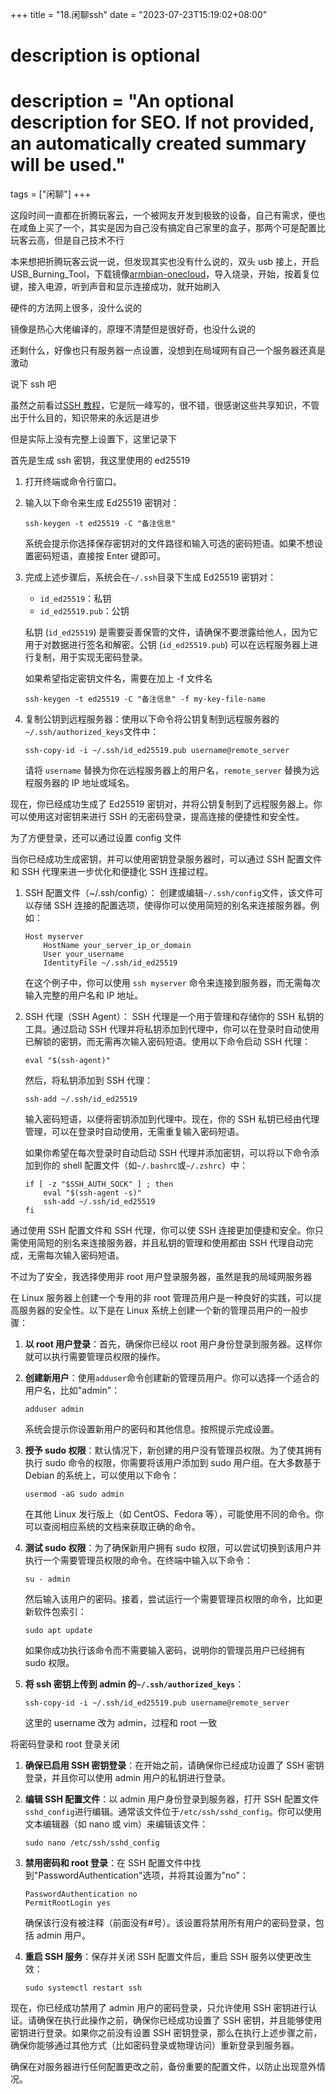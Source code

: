 +++
title = "18.闲聊ssh"
date = "2023-07-23T15:19:02+08:00"

#
# description is optional
#
# description = "An optional description for SEO. If not provided, an automatically created summary will be used."

tags = ["闲聊"]
+++

这段时间一直都在折腾玩客云，一个被网友开发到极致的设备，自己有需求，便也在咸鱼上买了一个，其实是因为自己没有搞定自己家里的盒子，那两个可是配置比玩客云高，但是自己技术不行

本来想把折腾玩客云说一说，但发现其实也没有什么说的，双头 usb 接上，开启 USB_Burning_Tool，下载镜像[armbian-onecloud](https://github.com/hzyitc/armbian-onecloud)，导入烧录，开始，按着复位键，接入电源，听到声音和显示连接成功，就开始刷入

硬件的方法网上很多，没什么说的

镜像是热心大佬编译的，原理不清楚但是很好奇，也没什么说的

还剩什么，好像也只有服务器一点设置，没想到在局域网有自己一个服务器还真是激动

说下 ssh 吧

虽然之前看过[SSH 教程](https://wangdoc.com/ssh/)，它是阮一峰写的，很不错，很感谢这些共享知识，不管出于什么目的，知识带来的永远是进步

但是实际上没有完整上设置下，这里记录下

首先是生成 ssh 密钥，我这里使用的 ed25519

1. 打开终端或命令行窗口。

2. 输入以下命令来生成 Ed25519 密钥对：

   ```
   ssh-keygen -t ed25519 -C "备注信息"
   ```

   系统会提示你选择保存密钥对的文件路径和输入可选的密码短语。如果不想设置密码短语，直接按 Enter 键即可。

3. 完成上述步骤后，系统会在`~/.ssh`目录下生成 Ed25519 密钥对：

   - `id_ed25519`：私钥
   - `id_ed25519.pub`：公钥

   私钥 (`id_ed25519`) 是需要妥善保管的文件，请确保不要泄露给他人，因为它用于对数据进行签名和解密。公钥 (`id_ed25519.pub`) 可以在远程服务器上进行复制，用于实现无密码登录。

   如果希望指定密钥文件名，需要在加上 -f 文件名

   ```
   ssh-keygen -t ed25519 -C "备注信息" -f my-key-file-name
   ```

4. 复制公钥到远程服务器：使用以下命令将公钥复制到远程服务器的`~/.ssh/authorized_keys`文件中：

   ```
   ssh-copy-id -i ~/.ssh/id_ed25519.pub username@remote_server
   ```

   请将 `username` 替换为你在远程服务器上的用户名，`remote_server` 替换为远程服务器的 IP 地址或域名。

现在，你已经成功生成了 Ed25519 密钥对，并将公钥复制到了远程服务器上。你可以使用这对密钥来进行 SSH 的无密码登录，提高连接的便捷性和安全性。

为了方便登录，还可以通过设置 config 文件

当你已经成功生成密钥，并可以使用密钥登录服务器时，可以通过 SSH 配置文件和 SSH 代理来进一步优化和便捷化 SSH 连接过程。

1. SSH 配置文件（~/.ssh/config）：
   创建或编辑`~/.ssh/config`文件，该文件可以存储 SSH 连接的配置选项，使得你可以使用简短的别名来连接服务器。例如：

   ```
   Host myserver
       HostName your_server_ip_or_domain
       User your_username
       IdentityFile ~/.ssh/id_ed25519
   ```

   在这个例子中，你可以使用 `ssh myserver` 命令来连接到服务器，而无需每次输入完整的用户名和 IP 地址。

2. SSH 代理（SSH Agent）：
   SSH 代理是一个用于管理和存储你的 SSH 私钥的工具。通过启动 SSH 代理并将私钥添加到代理中，你可以在登录时自动使用已解锁的密钥，而无需再次输入密码短语。使用以下命令启动 SSH 代理：

   ```
   eval "$(ssh-agent)"
   ```

   然后，将私钥添加到 SSH 代理：

   ```
   ssh-add ~/.ssh/id_ed25519
   ```

   输入密码短语，以便将密钥添加到代理中。现在，你的 SSH 私钥已经由代理管理，可以在登录时自动使用，无需重复输入密码短语。

   如果你希望在每次登录时自动启动 SSH 代理并添加密钥，可以将以下命令添加到你的 shell 配置文件（如`~/.bashrc`或`~/.zshrc`）中：

   ```
   if [ -z "$SSH_AUTH_SOCK" ] ; then
       eval "$(ssh-agent -s)"
       ssh-add ~/.ssh/id_ed25519
   fi
   ```

通过使用 SSH 配置文件和 SSH 代理，你可以使 SSH 连接更加便捷和安全。你只需使用简短的别名来连接服务器，并且私钥的管理和使用都由 SSH 代理自动完成，无需每次输入密码短语。

不过为了安全，我选择使用非 root 用户登录服务器，虽然是我的局域网服务器

在 Linux 服务器上创建一个专用的非 root 管理员用户是一种良好的实践，可以提高服务器的安全性。以下是在 Linux 系统上创建一个新的管理员用户的一般步骤：

1. **以 root 用户登录**：首先，确保你已经以 root 用户身份登录到服务器。这样你就可以执行需要管理员权限的操作。

2. **创建新用户**：使用`adduser`命令创建新的管理员用户。你可以选择一个适合的用户名，比如"admin"：

   ```
   adduser admin
   ```

   系统会提示你设置新用户的密码和其他信息。按照提示完成设置。

3. **授予 sudo 权限**：默认情况下，新创建的用户没有管理员权限。为了使其拥有执行 sudo 命令的权限，你需要将该用户添加到 sudo 用户组。在大多数基于 Debian 的系统上，可以使用以下命令：

   ```
   usermod -aG sudo admin
   ```

   在其他 Linux 发行版上（如 CentOS、Fedora 等），可能使用不同的命令。你可以查阅相应系统的文档来获取正确的命令。

4. **测试 sudo 权限**：为了确保新用户拥有 sudo 权限，可以尝试切换到该用户并执行一个需要管理员权限的命令。在终端中输入以下命令：

   ```
   su - admin
   ```

   然后输入该用户的密码。接着，尝试运行一个需要管理员权限的命令，比如更新软件包索引：

   ```
   sudo apt update
   ```

   如果你成功执行该命令而不需要输入密码，说明你的管理员用户已经拥有 sudo 权限。

5. **将 ssh 密钥上传到 admin 的`~/.ssh/authorized_keys`**：

   ```
   ssh-copy-id -i ~/.ssh/id_ed25519.pub username@remote_server
   ```

   这里的 username 改为 admin，过程和 root 一致

将密码登录和 root 登录关闭

1. **确保已启用 SSH 密钥登录**：在开始之前，请确保你已经成功设置了 SSH 密钥登录，并且你可以使用 admin 用户的私钥进行登录。

2. **编辑 SSH 配置文件**：以 admin 用户身份登录到服务器，打开 SSH 配置文件`sshd_config`进行编辑。通常该文件位于`/etc/ssh/sshd_config`。你可以使用文本编辑器（如 nano 或 vim）来编辑该文件：

   ```
   sudo nano /etc/ssh/sshd_config
   ```

3. **禁用密码和 root 登录**：在 SSH 配置文件中找到"PasswordAuthentication"选项，并将其设置为"no"：

   ```
   PasswordAuthentication no
   PermitRootLogin yes

   ```

   确保该行没有被注释（前面没有#号）。该设置将禁用所有用户的密码登录，包括 admin 用户。

4. **重启 SSH 服务**：保存并关闭 SSH 配置文件后，重启 SSH 服务以使更改生效：

   ```
   sudo systemctl restart ssh
   ```

现在，你已经成功禁用了 admin 用户的密码登录，只允许使用 SSH 密钥进行认证。请确保在执行此操作之前，确保你已经成功设置了 SSH 密钥，并且能够使用密钥进行登录。如果你之前没有设置 SSH 密钥登录，那么在执行上述步骤之前，确保你能够通过其他方式（比如密码登录或物理访问）重新登录到服务器。

确保在对服务器进行任何配置更改之前，备份重要的配置文件，以防止出现意外情况。
